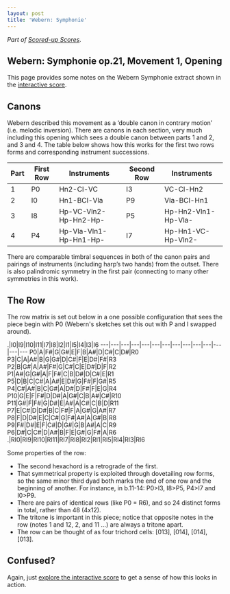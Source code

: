 ```yaml
---
layout: post
title: 'Webern: Symphonie'
---
```


_Part of [Scored-up Scores](/scored-up-scores)._

Webern: Symphonie op.21, Movement 1, Opening
---

This page provides some notes on the Webern Symphonie extract shown in the [interactive score](/scored-up-scores/Webern-Symphonie.html).

## Canons

Webern described this movement as a ‘double canon in contrary motion’ (i.e. melodic inversion).
There are canons in each section, very much including this opening which sees a double canon between parts 1 and 2, and 3 and 4. The table below shows how this works for the first two rows forms and corresponding instrument successions.

Part | First Row | Instruments | Second Row | Instruments
---|---|---|---|---
1 | P0 | Hn2-Cl-VC | I3 | VC-Cl-Hn2
2 | I0 | Hn1-BCl-Vla | P9 |Vla-BCl-Hn1
3 | I8 | Hp-VC-Vln2-Hp-Hn2-Hp- | P5 | Hp-Hn2-Vln1-Hp-Vla-
4 | P4 | Hp-Vla-Vln1-Hp-Hn1-Hp- | I7 | Hp-Hn1-VC-Hp-Vln2-

There are comparable timbral sequences in both of the canon pairs and pairings of instruments (including harp’s two hands) from the outset.
There is also palindromic symmetry in the first pair (connecting to many other symmetries in this work).

## The Row

The row matrix is set out below in a one possible configuration that sees the piece begin with P0 (Webern's sketches set this out with P and I swapped around).

.|I0|I9|I10|I11|I7|I8|I2|I1|I5|I4|I3|I6
---|---|---|---|---|---|---|---|---|---|---|---|---|---
P0|A|F#|G|G#|E|F|B|A#|D|C#|C|D#|R0
P3|C|A|A#|B|G|G#|D|C#|F|E|D#|F#|R3
P2|B|G#|A|A#|F#|G|C#|C|E|D#|D|F|R2
P1|A#|G|G#|A|F|F#|C|B|D#|D|C#|E|R1
P5|D|B|C|C#|A|A#|E|D#|G|F#|F|G#|R5
P4|C#|A#|B|C|G#|A|D#|D|F#|F|E|G|R4
P10|G|E|F|F#|D|D#|A|G#|C|B|A#|C#|R10
P11|G#|F|F#|G|D#|E|A#|A|C#|C|B|D|R11
P7|E|C#|D|D#|B|C|F#|F|A|G#|G|A#|R7
P8|F|D|D#|E|C|C#|G|F#|A#|A|G#|B|R8
P9|F#|D#|E|F|C#|D|G#|G|B|A#|A|C|R9
P6|D#|C|C#|D|A#|B|F|E|G#|G|F#|A|R6
.|RI0|RI9|RI10|RI11|RI7|RI8|RI2|RI1|RI5|RI4|RI3|RI6

Some properties of the row:
- The second hexachord is a retrograde of the first.
- That symmetrical property is exploited through dovetailing row forms, so the same minor third dyad both marks the end of one row and the beginning of another. For instance, in b.11-14: P0>I3, I8>P5, P4>I7 and I0>P9.
- There are pairs of identical rows (like P0 = R6), and so 24 distinct forms in total, rather than 48 (4x12).
- The tritone is important in this piece; notice that opposite notes in the row (notes 1 and 12, 2, and 11 ...) are always a tritone apart.
- The row can be thought of as four trichord cells: [013], [014], [014], [013].

## Confused?

Again, just [explore the interactive score](/scored-up-scores/Webern-Symphonie.html) to get a sense of how this looks in action.
